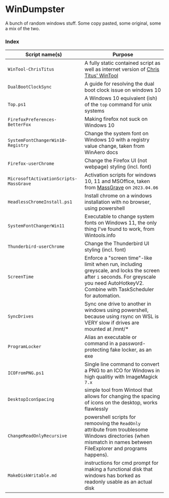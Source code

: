# WinDumpster

A bunch of random windows stuff. Some copy pasted, some original, some a mix of the two.


### Index

| Script name(s) | Purpose | 
|----------------|---------|
| `WinTool-ChrisTitus` | A fully static contained script as well as internet version of [Chris Titus' WinTool](https://github.com/ChrisTitusTech/winutil) | 
| `DualBootClockSync` | A guide for resolving the dual boot clock issue on windows 10 | 
| `Top.ps1` | A Windows 10 equivalent (ish) of the `top` command for unix systems |
| `FirefoxPreferences-BetterFox` | Making firefox not suck on Windows 10 | 
| `SystemFontChangerWin10-Registry` | Change the system font on Windows 10 with a registry value change, taken from WinAero docs| 
| `Firefox-userChrome` | Change the Firefox UI (not webpage) styling (incl. font) | 
| `MicrosoftActivationScripts-MassGrave` | Activation scripts for windows 10, 11 and MSOffice, taken from [MassGrave](https://github.com/massgravel/Microsoft-Activation-Scripts) on `2023.04.06` |
| `HeadlessChromeInstall.ps1` | Install chrome on a windows installation with no browser, using powershell | 
| `SystemFontChangerWin11` | Executable to change system fonts on Windows 11, the only thing I've found to work, from Wintools.info | 
| `Thunderbird-userChrome` | Change the Thunderbird UI styling (incl. font) | 
| `ScreenTime` | Enforce a "screen time"-like limit when run, including greyscale, and locks the screen after `i` seconds. For greyscale you need AutoHotkeyV2. Combine with TaskScheduler for automation. | 
| `SyncDrives` | Sync one drive to another in windows using powershell,  because  using rsync on WSL is VERY slow if drives are mounted at /mnt/* | 
| `ProgramLocker` | Alias an executable or command in a password-protecting fake locker,  as an exe | 
| `ICOFromPNG.ps1` | Single line command to convert a PNG to an ICO for Windows in high qualitiy with ImageMagick `7.x`  |
| `DesktopIconSpacing` | simple tool from Wintool that allows for changing the spacing of icons on the desktop,  works flawlessly | 
| `ChangeReadOnlyRecursive` | powershell scripts for remooving the `ReadOnly` attribute from troublesome Windows directories (when mismatch in names between FileExplorer and programs happens). |
| `MakeDiskWritable.md` | instructions for cmd prompt for making a functional disk that windows has borked as readonly usable as an actual disk | 
